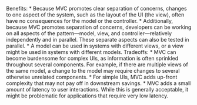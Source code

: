 Benefits: *  Because MVC promotes clear separation of concerns, changes to one aspect of the system, such as the layout of the UI (the view), often have no consequences for the model or the controller. *  Additionally, because MVC promotes separation of concerns, developers can be working on all aspects of the pattern—model, view, and controller—relatively independently and in parallel. These separate aspects can also be tested in parallel. *  A model can be used in systems with different views, or a view might be used in systems with different models. Tradeoffs: *  MVC can become burdensome for complex UIs, as information is often sprinkled throughout several components. For example, if there are multiple views of the same model, a change to the model may require changes to several otherwise unrelated components. *  For simple UIs, MVC adds up-front complexity that may not pay off in downstream savings. *  MVC adds a small amount of latency to user interactions. While this is generally acceptable, it might be problematic for applications that require very low latency.